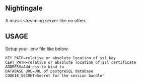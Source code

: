 ## Nightingale

A music streaming server like no other.

## USAGE

Setup your .env file like below:

```
KEY_PATH=relative or absolute location of ssl key
CERT_PATH=relative or absolute location of ssl certificate
ADDRESS=Address to bind to
DATABASE_URL=URL of postgreSQL database
COOKIE_SECRET=Secret for the session handler
```
